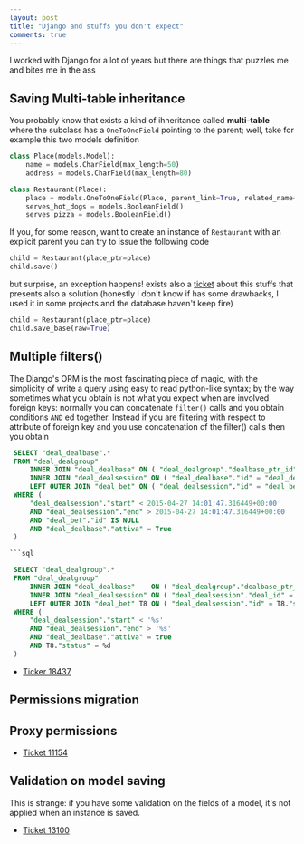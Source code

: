 ```yaml
---
layout: post
title: "Django and stuffs you don't expect"
comments: true
---
```

I worked with Django for a lot of years but there are things that puzzles me and bites me in the ass

## Saving Multi-table inheritance

You probably know that exists a kind of ihneritance called **multi-table**
where the subclass has a ``OneToOneField`` pointing to the parent; well, take
for example this two models definition

```python
class Place(models.Model):
    name = models.CharField(max_length=50)
    address = models.CharField(max_length=80)

class Restaurant(Place):
    place = models.OneToOneField(Place, parent_link=True, related_name='restaurant')
    serves_hot_dogs = models.BooleanField()
    serves_pizza = models.BooleanField()
```
If you, for some reason, want to create an instance of ``Restaurant`` with an explicit
parent you can try to issue the following code

```python
child = Restaurant(place_ptr=place)
child.save()
```
but surprise, an exception happens! exists also a [ticket](https://code.djangoproject.com/ticket/7623>) about this stuffs
that presents also a solution (honestly I don't know if has some drawbacks,
I used it in some projects and the database haven't keep fire)

```python
child = Restaurant(place_ptr=place)
child.save_base(raw=True)
```

## Multiple filters()

The Django's ORM is the most fascinating piece of magic, with the simplicity of write a query using easy to read python-like syntax;
by the way sometimes what you obtain is not what you expect when are involved foreign keys: normally you can concatenate ``filter()``
calls and you obtain conditions ``AND`` ed together. Instead if you are filtering with respect to attribute of foreign key and you
use concatenation of the filter() calls then you obtain

```sql
 SELECT "deal_dealbase".*
 FROM "deal_dealgroup"
     INNER JOIN "deal_dealbase" ON ( "deal_dealgroup"."dealbase_ptr_id" = "deal_dealbase"."id" )
     INNER JOIN "deal_dealsession" ON ( "deal_dealbase"."id" = "deal_dealsession"."deal_id" )
     LEFT OUTER JOIN "deal_bet" ON ( "deal_dealsession"."id" = "deal_bet"."session_id" )
 WHERE (
     "deal_dealsession"."start" < 2015-04-27 14:01:47.316449+00:00
     AND "deal_dealsession"."end" > 2015-04-27 14:01:47.316449+00:00
     AND "deal_bet"."id" IS NULL
     AND "deal_dealbase"."attiva" = True
 )

```sql

 SELECT "deal_dealgroup".*
 FROM "deal_dealgroup"
     INNER JOIN "deal_dealbase"    ON ( "deal_dealgroup"."dealbase_ptr_id" = "deal_dealbase"."id" )
     INNER JOIN "deal_dealsession" ON ( "deal_dealsession"."deal_id" = "deal_dealbase"."id" )
     LEFT OUTER JOIN "deal_bet" T8 ON ( "deal_dealsession"."id" = T8."session_id" )
 WHERE (
     "deal_dealsession"."start" < '%s'
     AND "deal_dealsession"."end" > '%s'
     AND "deal_dealbase"."attiva" = true
     AND T8."status" = %d
 )
```

 - [Ticker 18437](https://code.djangoproject.com/ticket/18437)

## Permissions migration

## Proxy permissions

 - [Ticket 11154](https://code.djangoproject.com/ticket/11154)

## Validation on model saving

This is strange: if you have some validation on the fields of a model, it's not applied
when an instance is saved.

 - [Ticket 13100](https://code.djangoproject.com/ticket/13100)
